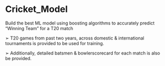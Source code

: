 # Cricket_Model

Build the best ML model using boosting algorithms to accurately predict “Winning Team” for a T20 match


➢ T20 games from past two years, across domestic & international tournaments is provided to be used for training.

➢ Additionally, detailed batsmen & bowlerscorecard for each match is also be provided.
